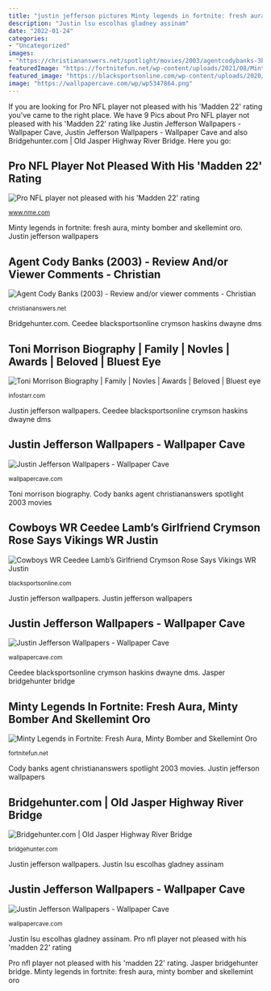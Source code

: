 ```yaml
---
title: "justin jefferson pictures Minty legends in fortnite: fresh aura, minty bomber and skellemint oro"
description: "Justin lsu escolhas gladney assinam"
date: "2022-01-24"
categories:
- "Uncategorized"
images:
- "https://christiananswers.net/spotlight/movies/2003/agentcodybanks-3b.jpg"
featuredImage: "https://fortnitefun.net/wp-content/uploads/2021/08/Minty-Legends-in-Fortnite-Fresh-Aura-Minty-Bomber-and-Skellemint-Oro-1-1536x864.jpg"
featured_image: "https://blacksportsonline.com/wp-content/uploads/2020/11/Justin-Jefferson-Cymson-Rose.jpg"
image: "https://wallpapercave.com/wp/wp5347864.png"
---
```


If you are looking for Pro NFL player not pleased with his &#039;Madden 22&#039; rating you've came to the right place. We have 9 Pics about Pro NFL player not pleased with his &#039;Madden 22&#039; rating like Justin Jefferson Wallpapers - Wallpaper Cave, Justin Jefferson Wallpapers - Wallpaper Cave and also Bridgehunter.com | Old Jasper Highway River Bridge. Here you go:

## Pro NFL Player Not Pleased With His &#039;Madden 22&#039; Rating

![Pro NFL player not pleased with his &#039;Madden 22&#039; rating](https://www.nme.com/wp-content/uploads/2021/07/EA-new-Madden-game.jpg "Agent cody banks (2003)")

<small>www.nme.com</small>

Minty legends in fortnite: fresh aura, minty bomber and skellemint oro. Justin jefferson wallpapers

## Agent Cody Banks (2003) - Review And/or Viewer Comments - Christian

![Agent Cody Banks (2003) - Review and/or viewer comments - Christian](https://christiananswers.net/spotlight/movies/2003/agentcodybanks-3b.jpg "Minty legends in fortnite: fresh aura, minty bomber and skellemint oro")

<small>christiananswers.net</small>

Bridgehunter.com. Ceedee blacksportsonline crymson haskins dwayne dms

## Toni Morrison Biography | Family | Novles | Awards | Beloved | Bluest Eye

![Toni Morrison Biography | Family | Novles | Awards | Beloved | Bluest eye](https://infostarr.com/wp-content/uploads/2018/12/0.jpg "Bridgehunter.com")

<small>infostarr.com</small>

Justin jefferson wallpapers. Ceedee blacksportsonline crymson haskins dwayne dms

## Justin Jefferson Wallpapers - Wallpaper Cave

![Justin Jefferson Wallpapers - Wallpaper Cave](https://wallpapercave.com/wp/wp5347865.jpg "Pro nfl player not pleased with his &#039;madden 22&#039; rating")

<small>wallpapercave.com</small>

Toni morrison biography. Cody banks agent christiananswers spotlight 2003 movies

## Cowboys WR Ceedee Lamb’s Girlfriend Crymson Rose Says Vikings WR Justin

![Cowboys WR Ceedee Lamb’s Girlfriend Crymson Rose Says Vikings WR Justin](https://blacksportsonline.com/wp-content/uploads/2020/11/Justin-Jefferson-Cymson-Rose.jpg "Justin jefferson wallpapers")

<small>blacksportsonline.com</small>

Justin jefferson wallpapers. Justin jefferson wallpapers

## Justin Jefferson Wallpapers - Wallpaper Cave

![Justin Jefferson Wallpapers - Wallpaper Cave](https://wallpapercave.com/wp/wp5347864.png "Ceedee blacksportsonline crymson haskins dwayne dms")

<small>wallpapercave.com</small>

Ceedee blacksportsonline crymson haskins dwayne dms. Jasper bridgehunter bridge

## Minty Legends In Fortnite: Fresh Aura, Minty Bomber And Skellemint Oro

![Minty Legends in Fortnite: Fresh Aura, Minty Bomber and Skellemint Oro](https://fortnitefun.net/wp-content/uploads/2021/08/Minty-Legends-in-Fortnite-Fresh-Aura-Minty-Bomber-and-Skellemint-Oro-1-1536x864.jpg "Justin jefferson wallpapers")

<small>fortnitefun.net</small>

Cody banks agent christiananswers spotlight 2003 movies. Justin jefferson wallpapers

## Bridgehunter.com | Old Jasper Highway River Bridge

![Bridgehunter.com | Old Jasper Highway River Bridge](http://bridgehunter.com/photos/20/33/203367-L.jpg "Justin lsu escolhas gladney assinam")

<small>bridgehunter.com</small>

Justin jefferson wallpapers. Justin lsu escolhas gladney assinam

## Justin Jefferson Wallpapers - Wallpaper Cave

![Justin Jefferson Wallpapers - Wallpaper Cave](https://wallpapercave.com/wp/wp5347866.jpg "Justin lsu escolhas gladney assinam")

<small>wallpapercave.com</small>

Justin lsu escolhas gladney assinam. Pro nfl player not pleased with his &#039;madden 22&#039; rating

Pro nfl player not pleased with his &#039;madden 22&#039; rating. Jasper bridgehunter bridge. Minty legends in fortnite: fresh aura, minty bomber and skellemint oro

